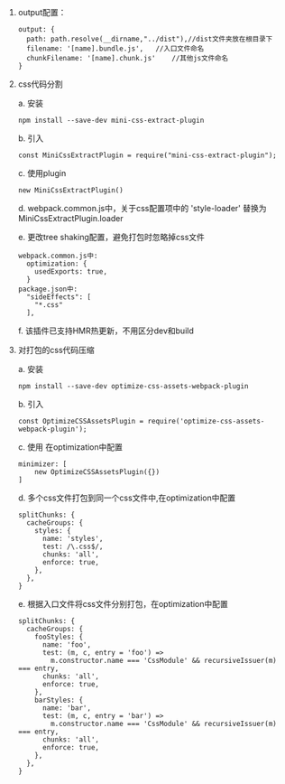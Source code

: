 1. output配置：
    ```
    output: {
      path: path.resolve(__dirname,"../dist"),//dist文件夹放在根目录下
      filename: '[name].bundle.js',   //入口文件命名
      chunkFilename: '[name].chunk.js'    //其他js文件命名
    }
    ```

2. css代码分割

    a. 安装
    ```
    npm install --save-dev mini-css-extract-plugin
    ```
    b. 引入
    ```
    const MiniCssExtractPlugin = require("mini-css-extract-plugin");
    ```
    c. 使用plugin
    ```
    new MiniCssExtractPlugin()
    ```

    d. webpack.common.js中，关于css配置项中的 'style-loader' 替换为 MiniCssExtractPlugin.loader

    e. 更改tree shaking配置，避免打包时忽略掉css文件
    ```
    webpack.common.js中:
      optimization: {
        usedExports: true,
      }
    package.json中:
      "sideEffects": [
        "*.css"
      ],
      ```
    f. 该插件已支持HMR热更新，不用区分dev和build

3. 对打包的css代码压缩

    a. 安装
    ```
    npm install --save-dev optimize-css-assets-webpack-plugin
    ```
    b. 引入
    ```
    const OptimizeCSSAssetsPlugin = require('optimize-css-assets-webpack-plugin');
    ```
    c. 使用   在optimization中配置
    ```
    minimizer: [
        new OptimizeCSSAssetsPlugin({})
    ]
    ```
    d. 多个css文件打包到同一个css文件中,在optimization中配置
      ```
      splitChunks: {
        cacheGroups: {
          styles: {
            name: 'styles',
            test: /\.css$/,
            chunks: 'all',
            enforce: true,
          },
        },
      }
      ```
    e. 根据入口文件将css文件分别打包，在optimization中配置
      ```
      splitChunks: {
        cacheGroups: {
          fooStyles: {
            name: 'foo',
            test: (m, c, entry = 'foo') =>
              m.constructor.name === 'CssModule' && recursiveIssuer(m) === entry,
            chunks: 'all',
            enforce: true,
          },
          barStyles: {
            name: 'bar',
            test: (m, c, entry = 'bar') =>
              m.constructor.name === 'CssModule' && recursiveIssuer(m) === entry,
            chunks: 'all',
            enforce: true,
          },
        },
      }
      ```
    